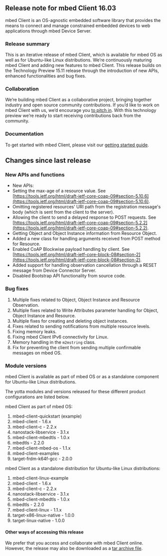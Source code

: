 
## Release note for mbed Client 16.03
 
mbed Client is an OS-agnostic embedded software library that provides the means to connect and manage constrained embedded devices to web applications through mbed Device Server.
 
### Release summary
 
This is an iterative release of mbed Client, which is available for mbed OS as well as for Ubuntu-like Linux distributions. We’re continuously maturing mbed Client and adding new features to mbed Client. This release builds on the Technology Preview 15.11 release through the introduction of new APIs, enhanced functionalities and bug fixes.

### Collaboration

We’re building mbed Client as a collaborative project, bringing together industry and open source community contributions. If you’d like to work on mbed Client with us, we’d encourage you [to pitch in](https://github.com/ARMmbed/mbed-os/blob/master/CONTRIBUTING.md). With this technology preview we’re ready to start receiving contributions back from the community.

### Documentation

To get started with mbed Client, please visit our [getting started guide](/docs/v1.2/legacy-products/index.html).

## Changes since last release
 
### New APIs and functions

* New APIs:
 * Setting the max-age of a resource value. See [https://tools.ietf.org/html/draft-ietf-core-coap-09#section-5.10.6](https://tools.ietf.org/html/draft-ietf-core-coap-09#section-5.10.6).
 * Omitting registered resources' URI path from the registration message's body (which is sent from the client to the server). 
 * Allowing the client to send a delayed response to POST requests. See [https://tools.ietf.org/html/draft-ietf-core-coap-09#section-5.2.2](https://tools.ietf.org/html/draft-ietf-core-coap-09#section-5.2.2).
 * Getting Object and Object Instance information from Resource Object.
* Added a new class for handling arguments received from POST method for Resource. 
* Enabled CoAP Blockwise payload handling by client. See  [https://tools.ietf.org/html/draft-ietf-core-block-08#section-2](https://tools.ietf.org/html/draft-ietf-core-block-08#section-2).
* Added support for handling observation cancellation through a RESET message from Device Connector Server.
* Disabled Bootstrap API functionality from source code.

### Bug fixes
 
1. Multiple fixes related to Object, Object Instance and Resource Observation.
2. Multiple fixes related to Write Attributes parameter handling for Object, Object Instance and Resource.
3. Multiple fixes for creating and deleting object instances.
4. Fixes related to sending notifications from multiple resource levels.
5. Fixing memory leaks.
6. Fixing mbed Client IPv6 connectivity for Linux.
7. Memory handling in the ``m2mstring`` class.
8. Fix for preventing the client from sending multiple confirmable messages on mbed OS.
 
### Module versions
 
mbed Client is available as part of mbed OS or as a standalone component for Ubuntu-like Linux distributions.

The yotta modules and versions released for these different product configurations are listed below.

mbed Client as part of mbed OS:

1. mbed-client-quickstart (example)
1. mbed-client - 1.6.x
1. mbed-client-c - 2.2.x
1. nanostack-libservice - 3.1.x
1. mbed-client-mbedtls - 1.0.x
1. mbedtls - 2.2.0
1. mbed-client-mbed-os - 1.1.x
1. mbed-client-examples
1. target-frdm-k64f-gcc - 2.0.0


mbed Client as a standalone distribution for Ubuntu-like Linux distributions:

1. mbed-client-linux-example
1. mbed-client - 1.6.x
1. mbed-client-c - 2.2.x
1. nanostack-libservice - 3.1.x
1. mbed-client-mbedtls - 1.0.x
1. mbedtls - 2.2.0
1. mbed-client-linux - 1.1.x
1. target-x86-linux-native - 1.0.0
1. target-linux-native - 1.0.0
 
#### Other ways of accessing this release

We prefer that you access and collaborate with mbed Client online. However, the release may also be downloaded as a [tar archive file](https://mbed-media.mbed.com/filer_public/7b/75/7b75d9fe-bf15-4818-b959-c54e11e767af/mbed-client-1603.zip).
 
